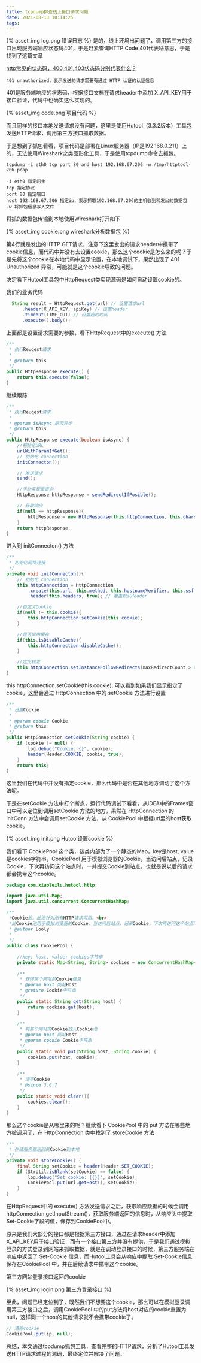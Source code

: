 ```yaml
---
title: tcpdump排查线上接口请求问题
date: 2021-08-13 10:14:25
tags:
---
```

{% asset_img log.png 错误日志 %}
是的，线上环境出问题了，调用第三方的接口出现服务端响应状态码401，于是赶紧查询HTTP Code 401代表啥意思，于是找到了这篇文章

[http常见的状态码，400,401,403状态码分别代表什么？](https://blog.csdn.net/liouswll/article/details/80698619)

```text
401 unauthorized，表示发送的请求需要有通过 HTTP 认证的认证信息
```

401是服务端响应的状态码，根据接口文档在请求header中添加 X_API_KEY用于接口验证，代码中也确实这么实现的。

{% asset_img code.png 项目代码 %}

而且同样的接口本地发送请求没有问题，这里是使用Hutool（3.3.2版本）工具包发送HTTP请求，调用第三方接口抓取数据。

于是想到了抓包看看，项目代码是部署在Linux服务器（IP是192.168.0.211）上的，无法使用Wireshark之类图形化工具，于是使用tcpdump命令去抓包。

```shell
tcpdump -i eth0 tcp port 80 and host 192.168.67.206 -w /tmp/httptool-206.pcap

-i eth0 指定网卡
tcp 指定协议
port 80 指定端口
host 192.168.67.206 指定ip，表示抓取192.168.67.206的主机收到和发出的数据包
-w 将抓包信息写入文件
```



将抓的数据包传输到本地使用Wireshark打开如下

{% asset_img cookie.png wireshark分析数据包 %}

第4行就是发出的HTTP GET请求，注意下这里发出的请求header中携带了cookie信息，而代码中并没有去设置cookie，那么这个cookie是怎么来的呢？于是先将这个cookie在本地代码中显示设置，在本地调试下，果然出现了 401 Unauthorized 异常，可能就是这个cookie导致的问题。

决定看下Hutool工具包中HttpRequest类实现源码是如何自动设置cookie的。

我们的业务代码

```java
  String result = HttpRequest.get(url) // 设置请求url
      .header(X_API_KEY, apiKey) // 设置header
      .timeout(TIME_OUT) // 设置超时时间
      .execute().body();
```

上面都是设置请求需要的参数，看下HttpRequest中的execute() 方法

```java
/**
 * 执行Reuqest请求
 * 
 * @return this
 */
public HttpResponse execute() {
    return this.execute(false);
}
```

继续跟踪

```java
/**
 * 执行Reuqest请求
 * 
 * @param isAsync 是否异步
 * @return this
 */
public HttpResponse execute(boolean isAsync) {
    //初始化URL
    urlWithParamIfGet();
    // 初始化 connection
    initConnecton();

    // 发送请求
    send();

    //手动实现重定向
    HttpResponse httpResponse = sendRedirectIfPosible();

    // 获取响应
    if(null == httpResponse){
        httpResponse = new HttpResponse(this.httpConnection, this.charset, isAsync, isIgnoreResponseBody());
    }
    return httpResponse;
}
```

进入到 initConnecton() 方法

```java
/**
 * 初始化网络连接
 */
private void initConnecton(){
    // 初始化 connection
    this.httpConnection = HttpConnection
        .create(this.url, this.method, this.hostnameVerifier, this.ssf, this.timeout, this.proxy)
        .header(this.headers, true); // 覆盖默认Header

    //自定义Cookie
    if(null != this.cookie){
        this.httpConnection.setCookie(this.cookie);
    }

    //是否禁用缓存
    if(this.isDisableCache){
        this.httpConnection.disableCache();
    }

    //定义转发
    this.httpConnection.setInstanceFollowRedirects(maxRedirectCount > 0 ? true : false);
}
```

this.httpConnection.setCookie(this.cookie); 可以看到如果我们显示指定了cookie，这里会通过 HttpConnection 中的 setCookie 方法进行设置

```java
/**
 * 设置Cookie
 * 
 * @param cookie Cookie
 * @return this
 */
public HttpConnection setCookie(String cookie) {
    if (cookie != null) {
        log.debug("Cookie: {}", cookie);
        header(Header.COOKIE, cookie, true);
    }
    return this;
}
```

这里我们在代码中并没有指定cookie，那么代码中是否在其他地方调动了这个方法呢。

于是在setCookie 方法中打个断点，运行代码调试下看看，从IDEA中的Frames窗口中可以定位到调用setCookie 方法的地方，果然在 HttpConnection 的 initConn 方法中会调用setCookie 方法，从 CookiePool 中根据url里的host获取cookie。

{% asset_img init.png Hutool设置cookie %}


我们看下 CookiePool 这个类，该类内部为了一个静态的Map，key是host, value是cookies字符串，CookiePool 用于模拟浏览器的Cookie，当访问后站点，记录Cookie，下次再访问这个站点时，一并提交Cookie到站点。也就是说以后的请求都会携带这个cookie。

```java
package com.xiaoleilu.hutool.http;

import java.util.Map;
import java.util.concurrent.ConcurrentHashMap;

/**
 *Cookie池。此池针对所有HTTP请求可用。<br>
 *此Cookie池用于模拟浏览器的Cookie，当访问后站点，记录Cookie，下次再访问这个站点时，一并提交Cookie到站点。
 * @author Looly
 *
 */
public class CookiePool {
	
	//key: host, value: cookies字符串
	private static Map<String, String> cookies = new ConcurrentHashMap<String, String>();
	
	/**
	 * 获得某个网站的Cookie信息
	 * @param host 网站Host
	 * @return Cookie字符串
	 */
	public static String get(String host) {
		return cookies.get(host);
	}
	
	/**
	 * 将某个网站的Cookie放入Cookie池
	 * @param host 网站Host
	 * @param cookie Cookie字符串
	 */
	public static void put(String host, String cookie) {
		cookies.put(host, cookie);
	}
	
	/**
	 * 清空Cookie
	 * @since 3.0.7
	 */
	public static void clear(){
		cookies.clear();
	}
}

```

那么这个cookie是从哪里来的呢？继续看下 CookiePool 中的 put 方法在哪些地方被调用了，在 HttpConnection 类中找到了 storeCookie 方法

```java
/**
 * 存储服务器返回的Cookie到本地
 */
private void storeCookie() {
    final String setCookie = header(Header.SET_COOKIE);
    if (StrUtil.isBlank(setCookie) == false) {
        log.debug("Set cookie: [{}]", setCookie);
        CookiePool.put(url.getHost(), setCookie);
    }
}
```

在HttpRequest中的 execute() 方法发送请求之后，获取响应数据的时候会调用 httpConnection.getInputStream()，获取服务端返回的信息时，从响应头中提取Set-Cookie字段的值，保存到CookiePool中。

原来是我们大部分的接口都是根据第三方接口，通过在请求header中添加 X_API_KEY用于接口验证，而有一个接口第三方并没有提供，于是我们通过模拟登录的方式登录到网站来抓取数据，就是在调动登录接口的时候，第三方服务端在响应中返回了 Set-Cookie 信息，而Hutool工具会从响应中提取 Set-Cookie信息保存在CookiePool 中，并在后续请求中携带这个cookie。

第三方网站登录接口返回的cookie

{% asset_img login.png 第三方登录接口 %}


至此，问题已经定位到了，既然我们不想要这个cookie，那么可以在模拟登录调用第三方接口之后，调用CookiePool 中的put方法将host对应的cookie重置为null，这样同一个host的其他请求就不会携带cookie了。

```java
// 清除cookie
CookiePool.put(ip, null);
```

总结，本文通过tcpdump抓包工具，查看完整的HTTP请求，分析了Hutool工具发送HTTP请求过程的源码，最终定位并解决了问题。

